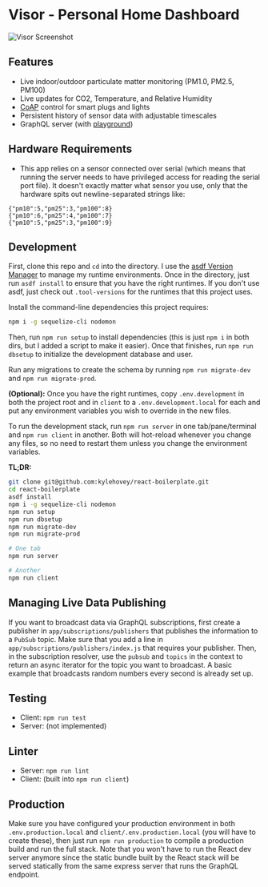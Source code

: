 # Visor - Personal Home Dashboard

![Visor Screenshot](https://user-images.githubusercontent.com/7339800/109727182-ba755900-7b68-11eb-8a54-24a2710eec46.png)

## Features

* Live indoor/outdoor particulate matter monitoring (PM1.0, PM2.5, PM100)
* Live updates for CO2, Temperature, and Relative Humidity
* [CoAP](https://github.com/glenndehaan/ikea-tradfri-coap-docs) control for smart plugs and lights
* Persistent history of sensor data with adjustable timescales
* GraphQL server (with [playground](https://github.com/graphql/graphql-playground))

## Hardware Requirements

* This app relies on a sensor connected over serial (which means that running the server needs to have privileged access for reading the serial port file). It doesn't exactly matter what sensor you use, only that the hardware spits out newline-separated strings like:

```
{"pm10":5,"pm25":3,"pm100":8}
{"pm10":6,"pm25":4,"pm100":7}
{"pm10":5,"pm25":3,"pm100":9}
```

## Development

First, clone this repo and `cd` into the directory. I use the [asdf Version Manager](https://asdf-vm.com/) to manage my runtime environments. Once in the directory, just run `asdf install` to ensure that you have the right runtimes. If you don't use asdf, just check out `.tool-versions` for the runtimes that this project uses.

Install the command-line dependencies this project requires:

```bash
npm i -g sequelize-cli nodemon
```

Then, run `npm run setup` to install dependencies (this is just `npm i` in both dirs, but I added a script to make it easier). Once that finishes, run `npm run dbsetup` to initialize the development database and user.

Run any migrations to create the schema by running `npm run migrate-dev` and `npm run migrate-prod`.

**(Optional):** Once you have the right runtimes, copy `.env.development` in both the project root and in `client` to a `.env.development.local` for each and put any environment variables you wish to override in the new files.

To run the development stack, run `npm run server` in one tab/pane/terminal and `npm run client` in another. Both will hot-reload whenever you change any files, so no need to restart them unless you change the environment variables.

**TL;DR:**

```bash
git clone git@github.com:kylehovey/react-boilerplate.git
cd react-boilerplate
asdf install
npm i -g sequelize-cli nodemon
npm run setup
npm run dbsetup
npm run migrate-dev
npm run migrate-prod

# One tab
npm run server

# Another
npm run client
```

## Managing Live Data Publishing

If you want to broadcast data via GraphQL subscriptions, first create a publisher in `app/subscriptions/publishers` that publishes the information to a `PubSub` topic. Make sure that you add a line in `app/subscriptions/publishers/index.js` that requires your publisher. Then, in the subscription resolver, use the `pubsub` and `topics` in the context to return an async iterator for the topic you want to broadcast. A basic example that broadcasts random numbers every second is already set up.

## Testing

* Client: `npm run test`
* Server: (not implemented)

## Linter

* Server: `npm run lint`
* Client: (built into `npm run client`)

## Production

Make sure you have configured your production environment in both `.env.production.local` and `client/.env.production.local` (you will have to create these), then just run `npm run production` to compile a production build and run the full stack. Note that you won't have to run the React dev server anymore since the static bundle built by the React stack will be served statically from the same express server that runs the GraphQL endpoint.
